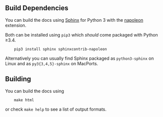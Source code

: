 ## Build Dependencies

You can build the docs using [Sphinx][sphinx-home] for Python 3 with the 
[napoleon][napoleon-home] extension.

Both can be installed using `pip3` which *should* come packaged with Python &ge;3.4.

```ShellSession
    pip3 install sphinx sphinxcontrib-napoleon
```

Alternatively you can usually find Sphinx packaged as `python3-sphinx` on Linux 
and as `py3{3,4,5}-sphinx` on MacPorts. 

## Building

You can build the docs using

```ShellSession
    make html
```

or check `make help` to see a list of output formats.







[sphinx-home]: http://www.sphinx-doc.org/
[napoleon-home]: https://pypi.python.org/pypi/sphinxcontrib-napoleon
